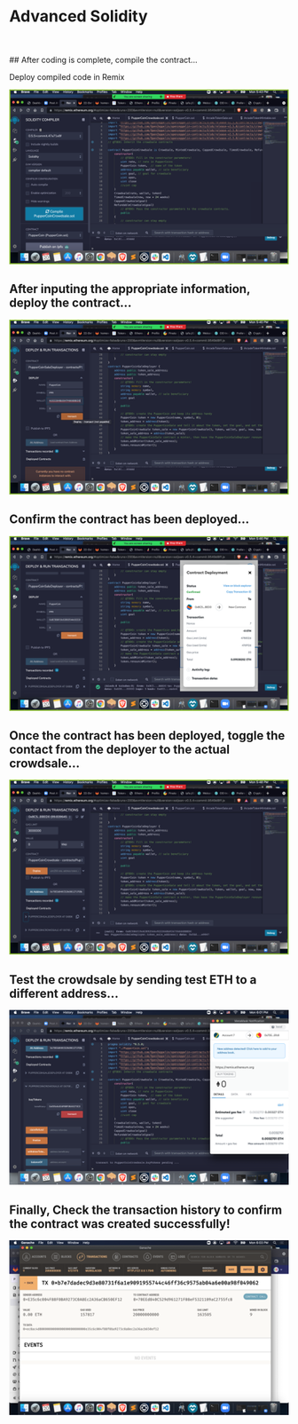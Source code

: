 # Advanced Solidity
<br />
<br />
## After coding is complete, compile the contract...

Deploy compiled code in Remix

![krbylogo](PupperCoin/images/compiling_contract.png)


## After inputing the appropriate information, deploy the contract...


![krbylogo](PupperCoin/images/deploying_contract.png)


## Confirm the contract has been deployed...

![krbylogo](PupperCoin/images/contact_deployment.png)


## Once the contract has been deployed, toggle the contact from the deployer to the actual crowdsale...


![krbylogo](PupperCoin/images/PupperCoin_crowdsale.png)


## Test the crowdsale by sending test ETH to a different address...


![krbylogo](PupperCoin/images/sending_test_eth.png)


## Finally, Check the transaction history to confirm the contract was created successfully!

![krbylogo](PupperCoin/images/Contact_info.png)
